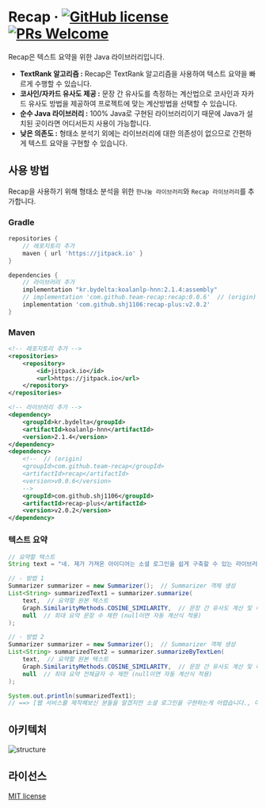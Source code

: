 # Recap &middot; [![GitHub license](https://img.shields.io/badge/license-MIT-blue.svg)](https://github.com/facebook/react/blob/main/LICENSE) [![PRs Welcome](https://img.shields.io/badge/PRs-welcome-brightgreen.svg)](https://reactjs.org/docs/how-to-contribute.html#your-first-pull-request)
Recap은 텍스트 요약을 위한 Java 라이브러리입니다.

* **TextRank 알고리즘 :** Recap은 TextRank 알고리즘을 사용하여 텍스트 요약을 빠르게 수행할 수 있습니다.
* **코사인/자카드 유사도 제공 :** 문장 간 유사도를 측정하는 계산법으로 코사인과 자카드 유사도 방법을 제공하여 프로젝트에 맞는 계산방법을 선택할 수 있습니다.
* **순수 Java 라이브러리 :** 100% Java로 구현된 라이브러리이기 때문에 Java가 설치된 곳이라면 어디서든지 사용이 가능합니다.
* **낮은 의존도 :** 형태소 분석기 외에는 라이브러리에 대한 의존성이 없으므로 간편하게 텍스트 요약을 구현할 수 있습니다.

## 사용 방법
Recap을 사용하기 위해 형태소 분석을 위한 `한나눔 라이브러리`와 `Recap 라이브러리`를 추가합니다.
### Gradle
```gradle
repositories {
    // 레포지토리 추가
    maven { url 'https://jitpack.io' }
}

dependencies {
    // 라이브러리 추가
    implementation "kr.bydelta:koalanlp-hnn:2.1.4:assembly"
    // implementation 'com.github.team-recap:recap:0.0.6'  // (origin)
    implementation 'com.github.shj1106:recap-plus:v2.0.2'
}
```
### Maven
```xml
<!-- 레포지토리 추가 -->
<repositories>
    <repository>
        <id>jitpack.io</id>
        <url>https://jitpack.io</url>
    </repository>
</repositories>

<!-- 라이브러리 추가 -->
<dependency>
    <groupId>kr.bydelta</groupId>
    <artifactId>koalanlp-hnn</artifactId>
    <version>2.1.4</version>
</dependency>
<dependency>
    <!--  // (origin)
    <groupId>com.github.team-recap</groupId>
    <artifactId>recap</artifactId>
    <version>v0.0.6</version>
    -->
    <groupId>com.github.shj1106</groupId>
    <artifactId>recap-plus</artifactId>
    <version>v2.0.2</version>
</dependency>
```
### 텍스트 요약
```java
// 요약할 텍스트
String text = "네. 제가 가져온 아이디어는 소셜 로그인을 쉽게 구축할 수 있는 라이브러리입니다. 웹 서비스를 제작해보신 분들을 알겠지만 소셜 로그인을 구현하는게 굉장히 어렵습니다. 소셜 플랫폼과의 연동뿐만아니라 해당 과정을 클라이언트와 연동하는 과정이 생각보다 많이 복잡합니다. 그래서 이 과정을 차라리 라이브러리화 해서 다양한 소셜 플랫폼을 지원할 뿐만아니라 쉽게 이용할 수 있도록 제작해보고 싶습니다.";

// - 방법 1
Summarizer summarizer = new Summarizer();  // Summarizer 객체 생성
List<String> summarizedText1 = summarizer.summarize(
    text,  // 요약할 원본 텍스트
    Graph.SimilarityMethods.COSINE_SIMILARITY,  // 문장 간 유사도 계산 및 측정법 (COSINE 또는 JACCARD)
    null  // 최대 요약 문장 수 제한 (null이면 자동 계산식 적용)
);

// - 방법 2
Summarizer summarizer = new Summarizer();  // Summarizer 객체 생성
List<String> summarizedText2 = summarizer.summarizeByTextLen(
    text,  // 요약할 원본 텍스트
    Graph.SimilarityMethods.COSINE_SIMILARITY,  // 문장 간 유사도 계산 및 측정법 (COSINE 또는 JACCARD)
    null  // 최대 요약 전체글자 수 제한 (null이면 자동 계산식 적용)
);

System.out.println(summarizedText1);
// ==> [웹 서비스를 제작해보신 분들을 알겠지만 소셜 로그인을 구현하는게 어렵습니다., 이 과정을 라이브러리화 해서 다양한 소셜 플랫폼을 지원할 쉽게 이용할 수 있도록 제작해보고 싶습니다.]
```

## 아키텍처
![structure](https://github.com/team-recap/recap/assets/35624367/b8060762-19b6-455f-a26a-3c18dac6d160)


## 라이선스
[MIT license](https://github.com/team-recap/recap/blob/main/LICENSE)
